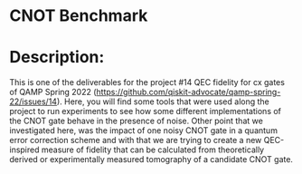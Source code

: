# CNOT Benchmark

# Description:

This is one of the deliverables for the project #14 QEC fidelity for cx gates of QAMP Spring 2022 (https://github.com/qiskit-advocate/qamp-spring-22/issues/14). Here, you will find some tools that were used along the project to run experiments to see how some different implementations of the CNOT gate behave in the presence of noise. Other point that we investigated here, was the impact of one noisy CNOT gate in a quantum error correction scheme and with that we are trying to create a new QEC-inspired measure of fidelity that can be calculated from theoretically derived or experimentally measured tomography of a candidate CNOT gate.
